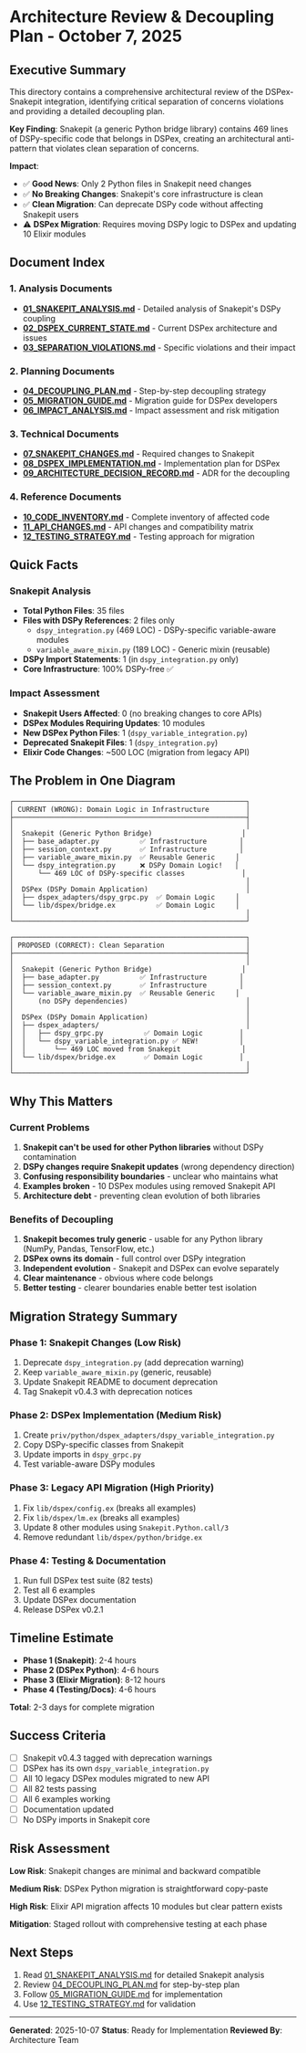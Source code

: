 # Architecture Review & Decoupling Plan - October 7, 2025

## Executive Summary

This directory contains a comprehensive architectural review of the DSPex-Snakepit integration, identifying critical separation of concerns violations and providing a detailed decoupling plan.

**Key Finding**: Snakepit (a generic Python bridge library) contains 469 lines of DSPy-specific code that belongs in DSPex, creating an architectural anti-pattern that violates clean separation of concerns.

**Impact**:
- ✅ **Good News**: Only 2 Python files in Snakepit need changes
- ✅ **No Breaking Changes**: Snakepit's core infrastructure is clean
- ✅ **Clean Migration**: Can deprecate DSPy code without affecting Snakepit users
- ⚠️ **DSPex Migration**: Requires moving DSPy logic to DSPex and updating 10 Elixir modules

## Document Index

### 1. Analysis Documents
- **[01_SNAKEPIT_ANALYSIS.md](./01_SNAKEPIT_ANALYSIS.md)** - Detailed analysis of Snakepit's DSPy coupling
- **[02_DSPEX_CURRENT_STATE.md](./02_DSPEX_CURRENT_STATE.md)** - Current DSPex architecture and issues
- **[03_SEPARATION_VIOLATIONS.md](./03_SEPARATION_VIOLATIONS.md)** - Specific violations and their impact

### 2. Planning Documents
- **[04_DECOUPLING_PLAN.md](./04_DECOUPLING_PLAN.md)** - Step-by-step decoupling strategy
- **[05_MIGRATION_GUIDE.md](./05_MIGRATION_GUIDE.md)** - Migration guide for DSPex developers
- **[06_IMPACT_ANALYSIS.md](./06_IMPACT_ANALYSIS.md)** - Impact assessment and risk mitigation

### 3. Technical Documents
- **[07_SNAKEPIT_CHANGES.md](./07_SNAKEPIT_CHANGES.md)** - Required changes to Snakepit
- **[08_DSPEX_IMPLEMENTATION.md](./08_DSPEX_IMPLEMENTATION.md)** - Implementation plan for DSPex
- **[09_ARCHITECTURE_DECISION_RECORD.md](./09_ARCHITECTURE_DECISION_RECORD.md)** - ADR for the decoupling

### 4. Reference Documents
- **[10_CODE_INVENTORY.md](./10_CODE_INVENTORY.md)** - Complete inventory of affected code
- **[11_API_CHANGES.md](./11_API_CHANGES.md)** - API changes and compatibility matrix
- **[12_TESTING_STRATEGY.md](./12_TESTING_STRATEGY.md)** - Testing approach for migration

## Quick Facts

### Snakepit Analysis
- **Total Python Files**: 35 files
- **Files with DSPy References**: 2 files only
  - `dspy_integration.py` (469 LOC) - DSPy-specific variable-aware modules
  - `variable_aware_mixin.py` (189 LOC) - Generic mixin (reusable)
- **DSPy Import Statements**: 1 (in `dspy_integration.py` only)
- **Core Infrastructure**: 100% DSPy-free ✅

### Impact Assessment
- **Snakepit Users Affected**: 0 (no breaking changes to core APIs)
- **DSPex Modules Requiring Updates**: 10 modules
- **New DSPex Python Files**: 1 (`dspy_variable_integration.py`)
- **Deprecated Snakepit Files**: 1 (`dspy_integration.py`)
- **Elixir Code Changes**: ~500 LOC (migration from legacy API)

## The Problem in One Diagram

```
┌─────────────────────────────────────────────────────────┐
│ CURRENT (WRONG): Domain Logic in Infrastructure         │
├─────────────────────────────────────────────────────────┤
│                                                         │
│  Snakepit (Generic Python Bridge)                      │
│  ├── base_adapter.py          ✅ Infrastructure        │
│  ├── session_context.py       ✅ Infrastructure        │
│  ├── variable_aware_mixin.py  ✅ Reusable Generic     │
│  └── dspy_integration.py      ❌ DSPy Domain Logic!   │
│      └── 469 LOC of DSPy-specific classes              │
│                                                         │
│  DSPex (DSPy Domain Application)                        │
│  ├── dspex_adapters/dspy_grpc.py  ✅ Domain Logic     │
│  └── lib/dspex/bridge.ex          ✅ Domain Logic     │
│                                                         │
└─────────────────────────────────────────────────────────┘

┌─────────────────────────────────────────────────────────┐
│ PROPOSED (CORRECT): Clean Separation                    │
├─────────────────────────────────────────────────────────┤
│                                                         │
│  Snakepit (Generic Python Bridge)                      │
│  ├── base_adapter.py          ✅ Infrastructure        │
│  ├── session_context.py       ✅ Infrastructure        │
│  └── variable_aware_mixin.py  ✅ Reusable Generic     │
│      (no DSPy dependencies)                             │
│                                                         │
│  DSPex (DSPy Domain Application)                        │
│  ├── dspex_adapters/                                    │
│  │   ├── dspy_grpc.py          ✅ Domain Logic         │
│  │   └── dspy_variable_integration.py ✅ NEW!          │
│  │       └── 469 LOC moved from Snakepit               │
│  └── lib/dspex/bridge.ex       ✅ Domain Logic         │
│                                                         │
└─────────────────────────────────────────────────────────┘
```

## Why This Matters

### Current Problems
1. **Snakepit can't be used for other Python libraries** without DSPy contamination
2. **DSPy changes require Snakepit updates** (wrong dependency direction)
3. **Confusing responsibility boundaries** - unclear who maintains what
4. **Examples broken** - 10 DSPex modules using removed Snakepit API
5. **Architecture debt** - preventing clean evolution of both libraries

### Benefits of Decoupling
1. **Snakepit becomes truly generic** - usable for any Python library (NumPy, Pandas, TensorFlow, etc.)
2. **DSPex owns its domain** - full control over DSPy integration
3. **Independent evolution** - Snakepit and DSPex can evolve separately
4. **Clear maintenance** - obvious where code belongs
5. **Better testing** - clearer boundaries enable better test isolation

## Migration Strategy Summary

### Phase 1: Snakepit Changes (Low Risk)
1. Deprecate `dspy_integration.py` (add deprecation warning)
2. Keep `variable_aware_mixin.py` (generic, reusable)
3. Update Snakepit README to document deprecation
4. Tag Snakepit v0.4.3 with deprecation notices

### Phase 2: DSPex Implementation (Medium Risk)
1. Create `priv/python/dspex_adapters/dspy_variable_integration.py`
2. Copy DSPy-specific classes from Snakepit
3. Update imports in `dspy_grpc.py`
4. Test variable-aware DSPy modules

### Phase 3: Legacy API Migration (High Priority)
1. Fix `lib/dspex/config.ex` (breaks all examples)
2. Fix `lib/dspex/lm.ex` (breaks all examples)
3. Update 8 other modules using `Snakepit.Python.call/3`
4. Remove redundant `lib/dspex/python/bridge.ex`

### Phase 4: Testing & Documentation
1. Run full DSPex test suite (82 tests)
2. Test all 6 examples
3. Update DSPex documentation
4. Release DSPex v0.2.1

## Timeline Estimate

- **Phase 1 (Snakepit)**: 2-4 hours
- **Phase 2 (DSPex Python)**: 4-6 hours
- **Phase 3 (Elixir Migration)**: 8-12 hours
- **Phase 4 (Testing/Docs)**: 4-6 hours

**Total**: 2-3 days for complete migration

## Success Criteria

- [ ] Snakepit v0.4.3 tagged with deprecation warnings
- [ ] DSPex has its own `dspy_variable_integration.py`
- [ ] All 10 legacy DSPex modules migrated to new API
- [ ] All 82 tests passing
- [ ] All 6 examples working
- [ ] Documentation updated
- [ ] No DSPy imports in Snakepit core

## Risk Assessment

**Low Risk**: Snakepit changes are minimal and backward compatible

**Medium Risk**: DSPex Python migration is straightforward copy-paste

**High Risk**: Elixir API migration affects 10 modules but clear pattern exists

**Mitigation**: Staged rollout with comprehensive testing at each phase

## Next Steps

1. Read [01_SNAKEPIT_ANALYSIS.md](./01_SNAKEPIT_ANALYSIS.md) for detailed Snakepit analysis
2. Review [04_DECOUPLING_PLAN.md](./04_DECOUPLING_PLAN.md) for step-by-step plan
3. Follow [05_MIGRATION_GUIDE.md](./05_MIGRATION_GUIDE.md) for implementation
4. Use [12_TESTING_STRATEGY.md](./12_TESTING_STRATEGY.md) for validation

---

**Generated**: 2025-10-07
**Status**: Ready for Implementation
**Reviewed By**: Architecture Team
